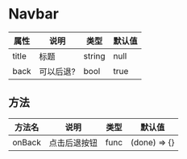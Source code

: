 # Navbar

| 属性  | 说明      | 类型   | 默认值 |
| ----- | --------- | ------ | ------ |
| title | 标题      | string | null   |
| back  | 可以后退? | bool   | true   |


## 方法

| 方法名 | 说明         | 类型 | 默认值       |
| ------ | ------------ | ---- | ------------ |
| onBack | 点击后退按钮 | func | (done) => {} |
